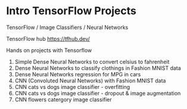 # Intro TensorFlow Projects

TensorFlow / Image Classifiers / Neural Networks

TensorFlow hub https://tfhub.dev/

Hands on projects with Tensorflow

1. Simple Dense Neural Networks to convert celsius to fahrenheit
2. Dense Neural Networks to classify clothings in Fashion MNIST data
3. Dense Neural Networks regression for MPG in cars
4. CNN (Convoluted Neural Networks) with Fashion MNIST data
5. CNN cats vs dogs image classifier - overfitting
6. CNN cats vs dogs image classifier - dropout & image augmentation
7. CNN flowers catergory image classifier

